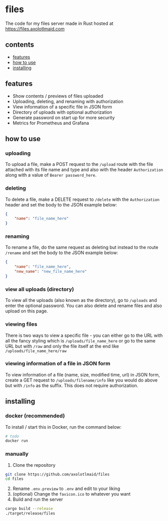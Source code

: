 # files
The code for my files server made in Rust hosted at https://files.axolotlmaid.com

## contents
- [features](#features)
- [how to use](#how-to-use)
- [installing](#installing)

## features
- Show contents / previews of files uploaded
- Uploading, deleting, and renaming with authorization
- View information of a specific file in JSON form
- Directory of uploads with optional authorization
- Generate password on start up for more security
- Metrics for Prometheus and Grafana

## how to use
### uploading
To upload a file, make a POST request to the `/upload` route with the file attached with its file name and type and also with the header `Authorization` along with a value of `Bearer password_here`.

### deleting
To delete a file, make a DELETE request to `/delete` with the `Authorization` header and set the body to the JSON example below:
```json
{
    "name": "file_name_here"
}
```

### renaming
To rename a file, do the same request as deleting but instead to the route `/rename` and set the body to the JSON example below:
```json
{
    "name": "file_name_here",
    "new_name": "new_file_name_here"
}
```

### view all uploads (directory)
To view all the uploads (also known as the directory), go to `/uploads` and enter the optional password. You can also delete and rename files and also upload on this page.

### viewing files
There is two ways to view a specific file - you can either go to the URL with all the fancy styling which is `/uploads/file_name_here` or go to the same URL but with `/raw` and only the file itself at the end like `/uploads/file_name_here/raw`

### viewing information of a file in JSON form
To view information of a file (name, size, modified time, url) in JSON form, create a GET request to `/uploads/filename/info` like you would do above but with `/info` as the suffix. This does not require authorization.

## installing
### docker (recommended)
To install / start this in Docker, run the command below:
```bash
# todo
docker run
```

### manually
1. Clone the repository
```bash
git clone https://github.com/axolotlmaid/files
cd files
```
2. Rename `.env.preview` to `.env` and edit to your liking
3. (optional) Change the `favicon.ico` to whatever you want
4. Build and run the server
```bash
cargo build --release
./target/release/files
```